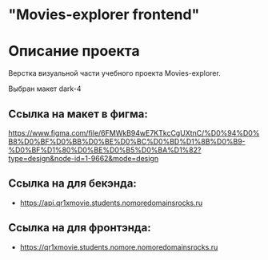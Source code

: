 # "Movies-explorer frontend"

# Описание проекта
Верстка визуальной части учебного проекта Movies-explorer.

Выбран макет dark-4

## Ссылка на макет в фигма:
https://www.figma.com/file/6FMWkB94wE7KTkcCgUXtnC/%D0%94%D0%B8%D0%BF%D0%BB%D0%BE%D0%BC%D0%BD%D1%8B%D0%B9-%D0%BF%D1%80%D0%BE%D0%B5%D0%BA%D1%82?type=design&node-id=1-9662&mode=design

## Ссылка на для бекэнда:
* https://api.qr1xmovie.students.nomoredomainsrocks.ru
## Ссылка на для фронтэнда:
* https://qr1xmovie.students.nomore.nomoredomainsrocks.ru